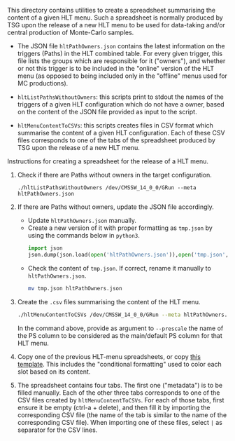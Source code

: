 This directory contains utilities to create a spreadsheet summarising the content of a given HLT menu.
Such a spreadsheet is normally produced by TSG upon the release of a new HLT menu to be used
for data-taking and/or central production of Monte-Carlo samples.

 - The JSON file `hltPathOwners.json` contains
   the latest information on the triggers (Paths) in the HLT combined table.
   For every given trigger, this file lists the groups which are responsible for it ("owners"),
   and whether or not this trigger is to be included in the "online" version of the HLT menu
   (as opposed to being included only in the "offline" menus used for MC productions).

 - `hltListPathsWithoutOwners`:
   this scripts print to stdout the names of the triggers
   of a given HLT configuration which do not have a owner,
   based on the content of the JSON file provided as input to the script.

 - `hltMenuContentToCSVs`:
   this scripts creates files in CSV format which summarise the content of a given HLT configuration.
   Each of these CSV files corresponds to one of the tabs of
   the spreadsheet produced by TSG upon the release of a new HLT menu.

Instructions for creating a spreadsheet for the release of a HLT menu.

 1. Check if there are Paths without owners in the target configuration.
    ```
    ./hltListPathsWithoutOwners /dev/CMSSW_14_0_0/GRun --meta hltPathOwners.json
    ```

 2. If there are Paths without owners, update the JSON file accordingly.
      - Update `hltPathOwners.json` manually.
      - Create a new version of it with proper formatting as `tmp.json` by using the commands below in `python3`.
        ```python
        import json
        json.dump(json.load(open('hltPathOwners.json')),open('tmp.json','w'),sort_keys=True, indent=2)
        ```
      - Check the content of `tmp.json`. If correct, rename it manually to `hltPathOwners.json`.
        ```bash
        mv tmp.json hltPathOwners.json
        ```

 3. Create the `.csv` files summarising the content of the HLT menu.
    ```bash
    ./hltMenuContentToCSVs /dev/CMSSW_14_0_0/GRun --meta hltPathOwners.json --prescale 2p0E34
    ```
    In the command above, provide as argument to `--prescale` the name of the PS column
    to be considered as the main/default PS column for that HLT menu.

 4. Copy one of the previous HLT-menu spreadsheets, or copy
    [this template](https://docs.google.com/spreadsheets/d/11Jubd_1Mgh9bueaQUH4Clc-SpQqZ7q1LaUT_QJa9NOQ).
    This includes the "conditional formatting" used to color each slot based on its content.

 5. The spreadsheet contains four tabs.
    The first one ("metadata") is to be filled manually.
    Each of the other three tabs corresponds to one of the CSV files created by `hltMenuContentToCSVs`.
    For each of those tabs, first ensure it be empty (ctrl-a + delete),
    and then fill it by importing the corresponding CSV file
    (the name of the tab is similar to the name of the corresponding CSV file).
    When importing one of these files, select `|` as separator for the CSV lines.
